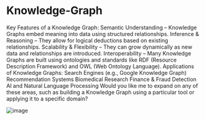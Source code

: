 # Knowledge-Graph
Key Features of a Knowledge Graph:
Semantic Understanding – Knowledge Graphs embed meaning into data using structured relationships.
Inference & Reasoning – They allow for logical deductions based on existing relationships.
Scalability & Flexibility – They can grow dynamically as new data and relationships are introduced.
Interoperability – Many Knowledge Graphs are built using ontologies and standards like RDF (Resource Description Framework) and OWL (Web Ontology Language).
Applications of Knowledge Graphs:
Search Engines (e.g., Google Knowledge Graph)
Recommendation Systems
Biomedical Research
Finance & Fraud Detection
AI and Natural Language Processing
Would you like me to expand on any of these areas, such as building a Knowledge Graph using a particular tool or applying it to a specific domain?

![image](https://github.com/user-attachments/assets/b7ebacf5-431e-4020-9cc7-69fc7377fdd5)







